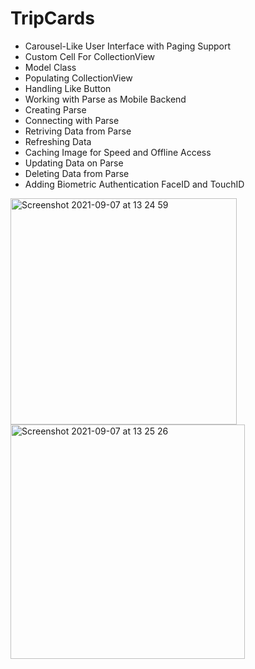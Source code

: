 # TripCards

- Carousel-Like User Interface with Paging Support
- Custom Cell For CollectionView
- Model Class
- Populating CollectionView
- Handling Like Button
- Working with Parse as Mobile Backend
- Creating Parse
- Connecting with Parse
- Retriving Data from Parse
- Refreshing Data
- Caching Image for Speed and Offline Access
- Updating Data on Parse
- Deleting Data from Parse
- Adding Biometric Authentication FaceID and TouchID

<img width="362" alt="Screenshot 2021-09-07 at 13 24 59" src="https://user-images.githubusercontent.com/48089787/132337528-e97d7eab-2871-4c54-be83-f4e15b11193c.png"><img width="375" alt="Screenshot 2021-09-07 at 13 25 26" src="https://user-images.githubusercontent.com/48089787/132337534-cd630236-abd7-4511-aa72-04f1aee31a21.png">


